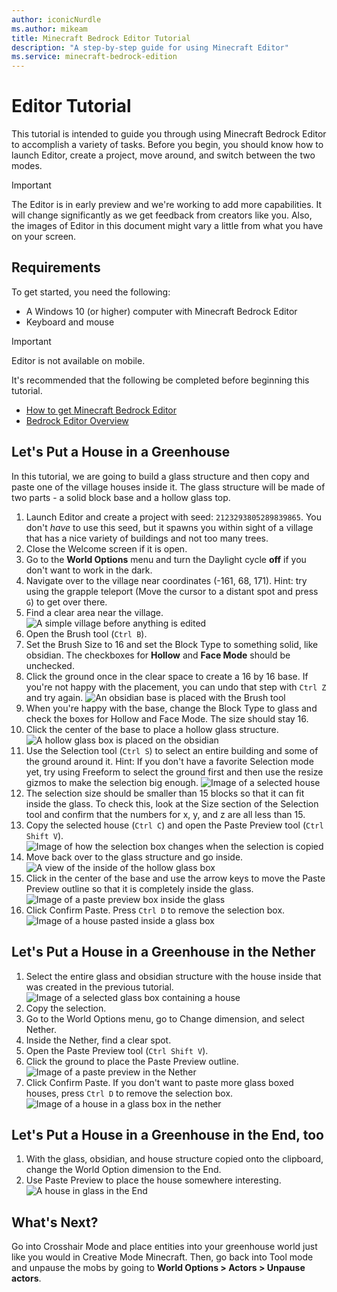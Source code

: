 ```yaml
---
author: iconicNurdle
ms.author: mikeam
title: Minecraft Bedrock Editor Tutorial
description: "A step-by-step guide for using Minecraft Editor"
ms.service: minecraft-bedrock-edition
---
```


# Editor Tutorial

This tutorial is intended to guide you through using Minecraft Bedrock Editor to accomplish a variety of tasks. Before you begin, you should know how to launch Editor, create a project, move around, and switch between the two modes.

> [!IMPORTANT]
> The Editor is in early preview and we're working to add more capabilities.
> It will change significantly as we get feedback from creators like you.
> Also, the images of Editor in this document might vary a little from what you have on your screen.

## Requirements

To get started, you need the following:

- A Windows 10 (or higher) computer with Minecraft Bedrock Editor
- Keyboard and mouse

> [!IMPORTANT]
> Editor is not available on mobile.

It's recommended that the following be completed before beginning this tutorial.

- [How to get Minecraft Bedrock Editor](EditorInstallation.md)
- [Bedrock Editor Overview](EditorOverview.md)

## Let's Put a House in a Greenhouse

In this tutorial, we are going to build a glass structure and then copy and paste one of the village houses inside it. The glass structure will be made of two parts - a solid block base and a hollow glass top.

1. Launch Editor and create a project with seed: `2123293805289839865`. You don't *have* to use this seed, but it spawns you within sight of a village that has a nice variety of buildings and not too many trees.
1. Close the Welcome screen if it is open.
1. Go to the **World Options** menu and turn the Daylight cycle **off** if you don't want to work in the dark.
1. Navigate over to the village near coordinates (-161, 68, 171). Hint: try using the grapple teleport (Move the cursor to a distant spot and press `G`) to get over there.
1. Find a clear area near the village.
![A simple village before anything is edited](Media/editor_tutorial_greenhouse_1_.png)
1. Open the Brush tool (`Ctrl B`).
1. Set the Brush Size to 16 and set the Block Type to something solid, like obsidian. The checkboxes for **Hollow** and **Face Mode** should be unchecked.
1. Click the ground once in the clear space to create a 16 by 16 base. If you're not happy with the placement, you can undo that step with `Ctrl Z` and try again.
![An obsidian base is placed with the Brush tool](Media/editor_tutorial_greenhouse_2_base.png)
1. When you're happy with the base, change the Block Type to glass and check the boxes for Hollow and Face Mode. The size should stay 16.
1. Click the center of the base to place a hollow glass structure.
![A hollow glass box is placed on the obsidian](Media/editor_tutorial_greenhouse_3_glass.png)
1. Use the Selection tool (`Ctrl S`) to select an entire building and some of the ground around it. Hint: If you don't have a favorite Selection mode yet, try using Freeform to select the ground first and then use the resize gizmos to make the selection big enough.
![Image of a selected house](Media/editor_tutorial_greenhouse_5_house.png)
1. The selection size should be smaller than 15 blocks so that it can fit inside the glass. To check this, look at the Size section of the Selection tool and confirm that the numbers for x, y, and z are all less than 15.
1. Copy the selected house (`Ctrl C`) and open the Paste Preview tool (`Ctrl Shift V`).
![Image of how the selection box changes when the selection is copied](Media/editor_tutorial_greenhouse_6_copied.png)
1. Move back over to the glass structure and go inside.
![A view of the inside of the hollow glass box](Media/editor_tutorial_greenhouse_4_inside.png)
1. Click in the center of the base and use the arrow keys to move the Paste Preview outline so that it is completely inside the glass.
![Image of a paste preview box inside the glass](Media/editor_tutorial_greenhouse_7_paste_preview.png)
1. Click Confirm Paste. Press `Ctrl D` to remove the selection box.
![Image of a house pasted inside a glass box](Media/editor_tutorial_greenhouse_8_pasted_house.png)

## Let's Put a House in a Greenhouse in the Nether

1. Select the entire glass and obsidian structure with the house inside that was created in the previous tutorial.
![Image of a selected glass box containing a house](Media/editor_tutorial_greenhouse_9_.png)
1. Copy the selection.
1. Go to the World Options menu, go to Change dimension, and select Nether.
1. Inside the Nether, find a clear spot.
1. Open the Paste Preview tool (`Ctrl Shift V`).
1. Click the ground to place the Paste Preview outline.
![Image of a paste preview in the Nether](Media/editor_tutorial_greenhouse_10_nether.png)
1. Click Confirm Paste. If you don't want to paste more glass boxed houses, press `Ctrl D` to remove the selection box.
![Image of a house in a glass box in the nether](Media/editor_tutorial_greenhouse_12_done.png)

## Let's Put a House in a Greenhouse in the End, too

1. With the glass, obsidian, and house structure copied onto the clipboard, change the World Option dimension to the End.
1. Use Paste Preview to place the house somewhere interesting.
![A house in glass in the End](Media/editor_tutorial_greenhouse_13_end.png)

## What's Next?

Go into Crosshair Mode and place entities into your greenhouse world just like you would in Creative Mode Minecraft. 
Then, go back into Tool mode and unpause the mobs by going to **World Options > Actors > Unpause actors**.
